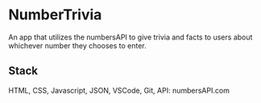# NumberTrivia 

An app that utilizes the numbersAPI to give trivia and facts to users about whichever number they chooses to enter. 

## Stack

HTML, CSS, Javascript, JSON, VSCode, Git, API: numbersAPI.com 
